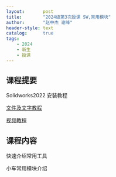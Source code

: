 ```yaml
---
layout:       post
title:        "2024级第3次授课 SW,常用模块"
author:       "赵中杰 谢峰"
header-style: text
catalog:      true
tags:
    - 2024
    - 新生
    - 授课
---
```



## 课程提要

Solidworks2022 安装教程

[文件及文字教程](https://mp.weixin.qq.com/s/IXAIPUTQLg1Ud1UiMEIg7w)

[视频教程](https://www.bilibili.com/video/BV1AD46eLE73)

## 课程内容

快速介绍常用工具

小车常用模块介绍